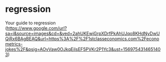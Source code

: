 # regression
Your guide to regression  
(https://www.google.com/url?sa=i&source=images&cd=&ved=2ahUKEwjGrpXDrfPkAhUJqo8KHdNyDwUQjRx6BAgBEAQ&url=https%3A%2F%2F1stclasseconomics.com%2Feconometrics-jokes%2F&psig=AOvVaw0OJkqEiIsEF5PVKr2P1Yc3&ust=1569754314651403)
